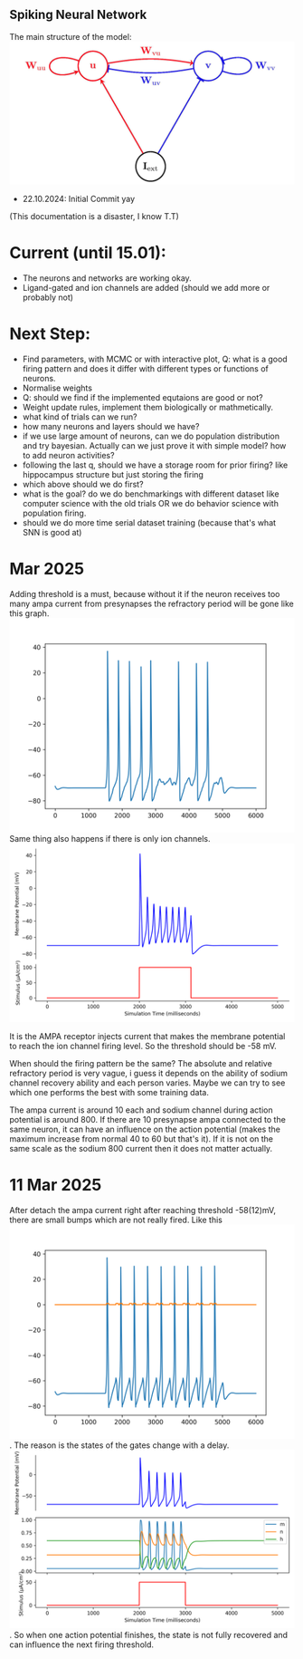 ## Spiking Neural Network

The main structure of the model: ![short_E_long_I](plots/short_E_long_I.png)
- 22.10.2024: Initial Commit
    yay

(This documentation is a disaster, I know T.T) 
# Current (until 15.01): 
- The neurons and networks are working okay.
- Ligand-gated and ion channels are added (should we add more or probably not)

# Next Step:
- Find parameters, with MCMC or with interactive plot, Q: what is a good firing pattern and does it differ with different types or functions of neurons.
- Normalise weights
- Q: should we find if the implemented equtaions are good or not?
- Weight update rules, implement them biologically or mathmetically.
- what kind of trials can we run?
- how many neurons and layers should we have?
- if we use large amount of neurons, can we do population distribution and try bayesian. Actually can we just prove it with simple model? how to add neuron activities? 
- following the last q, should we have a storage room for prior firing? like hippocampus structure but just storing the firing 
- which above should we do first?
- what is the goal? do we do benchmarkings with different dataset like computer science with the old trials OR we do behavior science with population firing.
- should we do more time serial dataset training (because that's what SNN is good at)

# Mar 2025
Adding threshold is a must, because without it if the neuron receives too many ampa current from presynapses the refractory period will be gone like this graph. ![too many ampa](plots/many_ampa.png) Same thing also happens if there is only ion channels. ![too big current](plots/big_input_current.png)

It is the AMPA receptor injects current that makes the membrane potential to reach the ion channel firing level. So the threshold should be -58 mV.

When should the firing pattern be the same? The absolute and relative refractory period is very vague, i guess it depends on the ability of sodium channel recovery ability and each person varies. Maybe we can try to see which one performs the best with some training data. 

The ampa current is around 10 each and sodium channel during action potential is around 800. If there are 10 presynapse ampa connected to the same neuron, it can have an influence on the action potential (makes the maximum increase from normal 40 to 60 but that's it). If it is not on the same scale as the sodium 800 current then it does not matter actually. 

# 11 Mar 2025
After detach the ampa current right after reaching threshold -58(12)mV, there are small bumps which are not really fired. Like this ![small bumps](plots/threshold_small_nump.png). The reason is the states of the gates change with a delay. ![state change](plots/states_change.png). So when one action potential finishes, the state is not fully recovered and can influence the next firing threshold. 